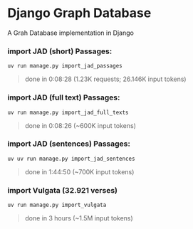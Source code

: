 # Django Graph Database

A Grah Database implementation in Django


### import JAD (short) Passages:
```shell
uv run manage.py import_jad_passages
```

> done in 0:08:28 (1.23K requests; 26.146K input tokens)

### import JAD (full text) Passages:
```shell
uv run manage.py import_jad_full_texts
```

> done in 0:08:26 (~600K input tokens)


### import JAD (sentences) Passages:
```shell
uv uv run manage.py import_jad_sentences
```

> done in 1:44:50 (~700K input tokens)


### import Vulgata (32.921 verses)
```shell
uv run manage.py import_vulgata
```

> done in 3 hours (~1.5M input tokens)
